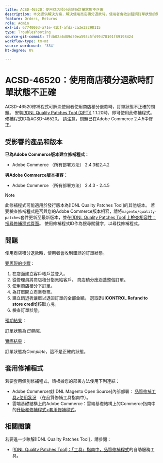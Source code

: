 ```yaml
---
title: ACSD-46520：使用商店積分退款時訂單狀態不正確
description: 本文提供解決方案，解決使用商店積分退款時，使用者會收到錯誤訂單狀態的問題。
feature: Orders, Returns
role: Admin
exl-id: 67740003-a71e-41bf-afda-ca3e32290115
type: Troubleshooting
source-git-commit: 7fdb02a6d89d50ea593c5fd99d78101f89198424
workflow-type: tm+mt
source-wordcount: '334'
ht-degree: 0%

---
```


# ACSD-46520：使用商店積分退款時訂單狀態不正確

ACSD-46520修補程式可解決使用者使用商店積分退款時，訂單狀態不正確的問題。 安裝[[!DNL Quality Patches Tool (QPT)]](https://experienceleague.adobe.com/en/docs/commerce-operations/tools/quality-patches-tool/quality-patches-tool-to-self-serve-quality-patches) 1.1.20時，即可使用此修補程式。 修補程式ID為ACSD-46520。 請注意，問題已在Adobe Commerce 2.4.5中修正。

## 受影響的產品和版本

**已為Adobe Commerce版本建立修補程式：**

* Adobe Commerce （所有部署方法） 2.4.3和2.4.2

**與Adobe Commerce版本相容：**

* Adobe Commerce （所有部署方法） 2.4.3 - 2.4.5

>[!NOTE]
>
>此修補程式可能適用於發行版本為[!DNL Quality Patches Tool]的其他版本。 若要檢查修補程式是否與您的Adobe Commerce版本相容，請將`magento/quality-patches`套件更新至最新版本，並在[[!DNL Quality Patches Tool]上檢查相容性：搜尋修補程式頁面](https://experienceleague.adobe.com/tools/commerce-quality-patches/index.html)。 使用修補程式ID作為搜尋關鍵字，以尋找修補程式。

## 問題

使用商店積分退款時，使用者會收到錯誤的訂單狀態。

<u>要再現的步驟</u>：

1. 在店面建立客戶帳戶並登入。
1. 從管理員將商店積分指派給客戶。 商店積分應涵蓋整個訂單。
1. 使用商店積分下訂單。
1. 為訂單開立商業發票。
1. 建立銷退折讓單以退回訂單的全部金額。
選取&#x200B;**[!UICONTROL Refund to store credit]**&#x200B;核取方塊。
1. 檢查訂單狀態。

<u>預期結果</u>：

訂單狀態為&#x200B;*已關閉*。

<u>實際結果</u>：

訂單狀態為&#x200B;*Complete*，這不是正確的狀態。

## 套用修補程式

若要套用個別修補程式，請根據您的部署方法使用下列連結：

* Adobe Commerce或[!DNL Magento Open Source]內部部署： [品質修補工具>使用狀況](/help/tools/quality-patches-tool/usage.md) （在品質修補工具指南中）。
* 雲端基礎結構上的Adobe Commerce：雲端基礎結構上的Commerce指南中的[升級和修補程式>套用修補程式](https://experienceleague.adobe.com/docs/commerce-cloud-service/user-guide/develop/upgrade/apply-patches.html)。

## 相關閱讀

若要進一步瞭解[!DNL Quality Patches Tool]，請參閱：

* [[!DNL Quality Patches Tool]：「工具」指南中，品質修補程式](/help/tools/quality-patches-tool/quality-patches-tool-to-self-serve-quality-patches.md)的自助服務工具。
